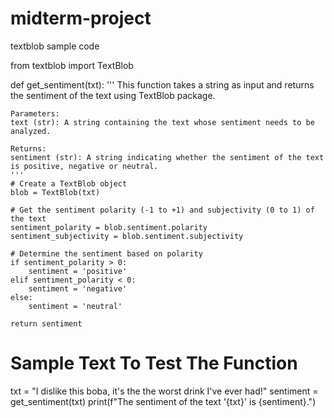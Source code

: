 # midterm-project
textblob sample code


from textblob import TextBlob

def get_sentiment(txt):
    '''
    This function takes a string as input and returns the sentiment of the text using TextBlob package.

    Parameters:
    text (str): A string containing the text whose sentiment needs to be analyzed.

    Returns:
    sentiment (str): A string indicating whether the sentiment of the text is positive, negative or neutral.
    '''
    # Create a TextBlob object
    blob = TextBlob(txt)

    # Get the sentiment polarity (-1 to +1) and subjectivity (0 to 1) of the text
    sentiment_polarity = blob.sentiment.polarity
    sentiment_subjectivity = blob.sentiment.subjectivity

    # Determine the sentiment based on polarity
    if sentiment_polarity > 0:
        sentiment = 'positive'
    elif sentiment_polarity < 0:
        sentiment = 'negative'
    else:
        sentiment = 'neutral'

    return sentiment

# Sample Text To Test The Function
txt = "I dislike this boba, it's the the worst drink I've ever had!"
sentiment = get_sentiment(txt)
print(f"The sentiment of the text '{txt}' is {sentiment}.")
